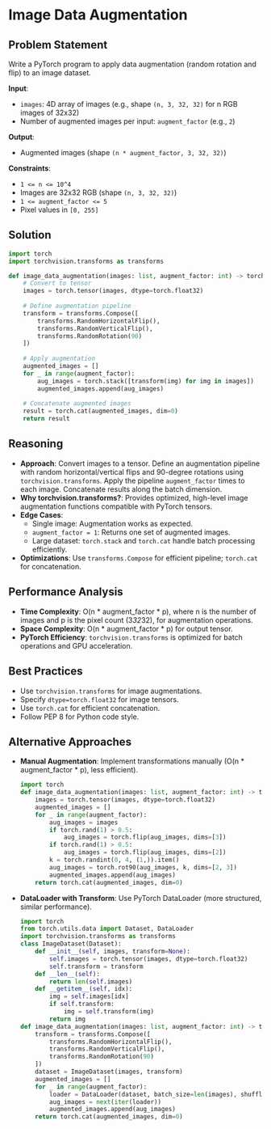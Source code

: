 # Image Data Augmentation

## Problem Statement
Write a PyTorch program to apply data augmentation (random rotation and flip) to an image dataset.

**Input**:
- `images`: 4D array of images (e.g., shape `(n, 3, 32, 32)` for n RGB images of 32x32)
- Number of augmented images per input: `augment_factor` (e.g., `2`)

**Output**:
- Augmented images (shape `(n * augment_factor, 3, 32, 32)`)

**Constraints**:
- `1 <= n <= 10^4`
- Images are 32x32 RGB (shape `(n, 3, 32, 32)`)
- `1 <= augment_factor <= 5`
- Pixel values in `[0, 255]`

## Solution
```python
import torch
import torchvision.transforms as transforms

def image_data_augmentation(images: list, augment_factor: int) -> torch.Tensor:
    # Convert to tensor
    images = torch.tensor(images, dtype=torch.float32)
    
    # Define augmentation pipeline
    transform = transforms.Compose([
        transforms.RandomHorizontalFlip(),
        transforms.RandomVerticalFlip(),
        transforms.RandomRotation(90)
    ])
    
    # Apply augmentation
    augmented_images = []
    for _ in range(augment_factor):
        aug_images = torch.stack([transform(img) for img in images])
        augmented_images.append(aug_images)
    
    # Concatenate augmented images
    result = torch.cat(augmented_images, dim=0)
    return result
```

## Reasoning
- **Approach**: Convert images to a tensor. Define an augmentation pipeline with random horizontal/vertical flips and 90-degree rotations using `torchvision.transforms`. Apply the pipeline `augment_factor` times to each image. Concatenate results along the batch dimension.
- **Why torchvision.transforms?**: Provides optimized, high-level image augmentation functions compatible with PyTorch tensors.
- **Edge Cases**:
  - Single image: Augmentation works as expected.
  - `augment_factor = 1`: Returns one set of augmented images.
  - Large dataset: `torch.stack` and `torch.cat` handle batch processing efficiently.
- **Optimizations**: Use `transforms.Compose` for efficient pipeline; `torch.cat` for concatenation.

## Performance Analysis
- **Time Complexity**: O(n * augment_factor * p), where n is the number of images and p is the pixel count (3*32*32), for augmentation operations.
- **Space Complexity**: O(n * augment_factor * p) for output tensor.
- **PyTorch Efficiency**: `torchvision.transforms` is optimized for batch operations and GPU acceleration.

## Best Practices
- Use `torchvision.transforms` for image augmentations.
- Specify `dtype=torch.float32` for image tensors.
- Use `torch.cat` for efficient concatenation.
- Follow PEP 8 for Python code style.

## Alternative Approaches
- **Manual Augmentation**: Implement transformations manually (O(n * augment_factor * p), less efficient).
  ```python
  import torch
  def image_data_augmentation(images: list, augment_factor: int) -> torch.Tensor:
      images = torch.tensor(images, dtype=torch.float32)
      augmented_images = []
      for _ in range(augment_factor):
          aug_images = images
          if torch.rand(1) > 0.5:
              aug_images = torch.flip(aug_images, dims=[3])
          if torch.rand(1) > 0.5:
              aug_images = torch.flip(aug_images, dims=[2])
          k = torch.randint(0, 4, (1,)).item()
          aug_images = torch.rot90(aug_images, k, dims=[2, 3])
          augmented_images.append(aug_images)
      return torch.cat(augmented_images, dim=0)
  ```
- **DataLoader with Transform**: Use PyTorch DataLoader (more structured, similar performance).
  ```python
  import torch
  from torch.utils.data import Dataset, DataLoader
  import torchvision.transforms as transforms
  class ImageDataset(Dataset):
      def __init__(self, images, transform=None):
          self.images = torch.tensor(images, dtype=torch.float32)
          self.transform = transform
      def __len__(self):
          return len(self.images)
      def __getitem__(self, idx):
          img = self.images[idx]
          if self.transform:
              img = self.transform(img)
          return img
  def image_data_augmentation(images: list, augment_factor: int) -> torch.Tensor:
      transform = transforms.Compose([
          transforms.RandomHorizontalFlip(),
          transforms.RandomVerticalFlip(),
          transforms.RandomRotation(90)
      ])
      dataset = ImageDataset(images, transform)
      augmented_images = []
      for _ in range(augment_factor):
          loader = DataLoader(dataset, batch_size=len(images), shuffle=False)
          aug_images = next(iter(loader))
          augmented_images.append(aug_images)
      return torch.cat(augmented_images, dim=0)
  ```
